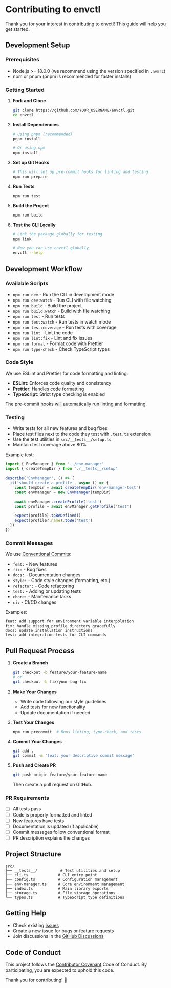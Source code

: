 # Contributing to envctl

Thank you for your interest in contributing to envctl! This guide will help you get started.

## Development Setup

### Prerequisites

- Node.js >= 18.0.0 (we recommend using the version specified in `.nvmrc`)
- npm or pnpm (pnpm is recommended for faster installs)

### Getting Started

1. **Fork and Clone**

   ```bash
   git clone https://github.com/YOUR_USERNAME/envctl.git
   cd envctl
   ```

2. **Install Dependencies**

   ```bash
   # Using pnpm (recommended)
   pnpm install

   # Or using npm
   npm install
   ```

3. **Set up Git Hooks**

   ```bash
   # This will set up pre-commit hooks for linting and testing
   npm run prepare
   ```

4. **Run Tests**

   ```bash
   npm run test
   ```

5. **Build the Project**

   ```bash
   npm run build
   ```

6. **Test the CLI Locally**

   ```bash
   # Link the package globally for testing
   npm link

   # Now you can use envctl globally
   envctl --help
   ```

## Development Workflow

### Available Scripts

- `npm run dev` - Run the CLI in development mode
- `npm run dev:watch` - Run CLI with file watching
- `npm run build` - Build the project
- `npm run build:watch` - Build with file watching
- `npm run test` - Run tests
- `npm run test:watch` - Run tests in watch mode
- `npm run test:coverage` - Run tests with coverage
- `npm run lint` - Lint the code
- `npm run lint:fix` - Lint and fix issues
- `npm run format` - Format code with Prettier
- `npm run type-check` - Check TypeScript types

### Code Style

We use ESLint and Prettier for code formatting and linting:

- **ESLint**: Enforces code quality and consistency
- **Prettier**: Handles code formatting
- **TypeScript**: Strict type checking is enabled

The pre-commit hooks will automatically run linting and formatting.

### Testing

- Write tests for all new features and bug fixes
- Place test files next to the code they test with `.test.ts` extension
- Use the test utilities in `src/__tests__/setup.ts`
- Maintain test coverage above 80%

Example test:

```typescript
import { EnvManager } from '../env-manager'
import { createTempDir } from './__tests__/setup'

describe('EnvManager', () => {
  it('should create a profile', async () => {
    const tempDir = await createTempDir('env-manager-test')
    const envManager = new EnvManager(tempDir)

    await envManager.createProfile('test')
    const profile = await envManager.getProfile('test')

    expect(profile).toBeDefined()
    expect(profile?.name).toBe('test')
  })
})
```

### Commit Messages

We use [Conventional Commits](https://www.conventionalcommits.org/):

- `feat:` - New features
- `fix:` - Bug fixes
- `docs:` - Documentation changes
- `style:` - Code style changes (formatting, etc.)
- `refactor:` - Code refactoring
- `test:` - Adding or updating tests
- `chore:` - Maintenance tasks
- `ci:` - CI/CD changes

Examples:

```
feat: add support for environment variable interpolation
fix: handle missing profile directory gracefully
docs: update installation instructions
test: add integration tests for CLI commands
```

## Pull Request Process

1. **Create a Branch**

   ```bash
   git checkout -b feature/your-feature-name
   # or
   git checkout -b fix/your-bug-fix
   ```

2. **Make Your Changes**
   - Write code following our style guidelines
   - Add tests for new functionality
   - Update documentation if needed

3. **Test Your Changes**

   ```bash
   npm run precommit  # Runs linting, type-check, and tests
   ```

4. **Commit Your Changes**

   ```bash
   git add .
   git commit -m "feat: your descriptive commit message"
   ```

5. **Push and Create PR**

   ```bash
   git push origin feature/your-feature-name
   ```

   Then create a pull request on GitHub.

### PR Requirements

- [ ] All tests pass
- [ ] Code is properly formatted and linted
- [ ] New features have tests
- [ ] Documentation is updated (if applicable)
- [ ] Commit messages follow conventional format
- [ ] PR description explains the changes

## Project Structure

```
src/
├── __tests__/          # Test utilities and setup
├── cli.ts             # CLI entry point
├── config.ts          # Configuration management
├── env-manager.ts     # Core environment management
├── index.ts           # Main library exports
├── storage.ts         # File storage operations
└── types.ts           # TypeScript type definitions
```

## Getting Help

- Check existing [issues](https://github.com/ASRagab/envctl/issues)
- Create a new issue for bugs or feature requests
- Join discussions in the [GitHub Discussions](https://github.com/ASRagab/envctl/discussions)

## Code of Conduct

This project follows the [Contributor Covenant](https://www.contributor-covenant.org/) Code of Conduct. By participating, you are expected to uphold this code.

Thank you for contributing! 🎉
